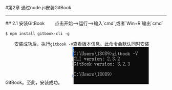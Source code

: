 #第2章 通过node.js安装GitBook

<hr>
## 2.1 安装GitBook
&emsp;&emsp;点击开始—>运行—>输入`cmd`,或者`Win+R`输出`cmd`

```
$ npm install gitbook-cli -g
```
&emsp;&emsp;安装成功后，执行`gitbook -V`查看版本信息。此命令会默认同时安装 GitBook。至此，安装成功。
&emsp;&emsp;![](/assets/2-1.png)










